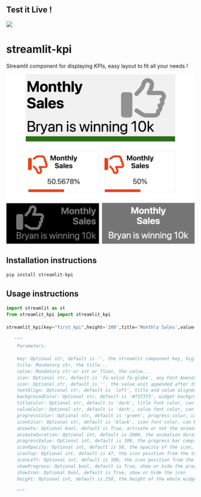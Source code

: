 ## Test it Live !
<a href="https://aalteirac-kpi.streamlit.app/" title="3d-badge"><img src="https://static.streamlit.io/badges/streamlit_badge_black_white.svg"></a><br>

# streamlit-kpi

Streamlit component for displaying KPIs, easy layout to fit all your needs !

![ScreenShot](https://raw.githubusercontent.com/aalteirac/streamlit-kpi-app/master/screen.png)

## Installation instructions 

```sh
pip install streamlit-kpi
```

## Usage instructions

```python
import streamlit as st
from streamlit_kpi import streamlit_kpi

streamlit_kpi(key="first_kpi",height='200',title='Monthly Sales',value=25000,icon='fa-solid fa-globe',progressValue=100,unit='K€')

   """
    Parameters:

    key: Optional str, default is '', the streamlit component key, higly recommended 
    title: Mandatory str, the title...
    value: Mandatory str or int or float, the value...
    icon: Optional str, default is 'fa-solid fa-globe', any Font Awesome class (v6.3). See https://fontawesome.com/search?o=r&m=free
    icon: Optional str, default is '', the value unit appended after the value
    textAlign: Optional str, default is 'left', title and value alignement
    backgroundColor: Optional str, default is '#f3f3f3', widget background color can be str like blue, orange, transparent... or HEX color
    titleColor: Optional str, default is 'dark', title font color, can be str like blue, orange... or HEX color
    valueColor: Optional str, default is 'dark', value font color, can be str like blue, orange... or HEX color
    progressColor: Optional str, default is 'green', progress color, can be str like blue, orange... or HEX color
    iconColor: Optional str, default is 'black', icon font color, can be str like blue, orange... or HEX color
    animate: Optional bool, default is True, activate or not the animation
    animateDuration: Optional int, default is 2000, the animation duration in milliseconds
    progressValue: Optional int, default is 100, the progress bar completion, from 0 to 100
    iconOpacity: Optional int, default is 50, the opacity of the icon, from 0 to 100, 0 is invisible
    iconTop: Optional int, default is 47, the icon position from the top, from 0 to 100
    iconLeft: Optional int, default is 100, the icon position from the left, from 0 to 100
    showProgress: Optional bool, default is True, show or hide the progress bar
    showIcon: Optional bool, default is True, show or hide the icon
    height: Optional int, default is 250, the height of the whole widget

    """

```


